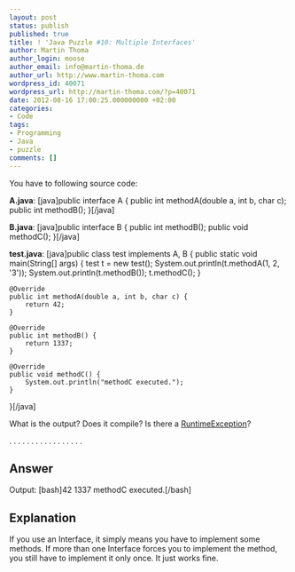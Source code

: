 ```yaml
---
layout: post
status: publish
published: true
title: ! 'Java Puzzle #10: Multiple Interfaces'
author: Martin Thoma
author_login: moose
author_email: info@martin-thoma.de
author_url: http://www.martin-thoma.com
wordpress_id: 40071
wordpress_url: http://martin-thoma.com/?p=40071
date: 2012-08-16 17:00:25.000000000 +02:00
categories:
- Code
tags:
- Programming
- Java
- puzzle
comments: []
---
```

You have to following source code:

<strong>A.java</strong>:
[java]public interface A {
    public int methodA(double a, int b, char c);
    public int methodB();
}[/java]

<strong>B.java</strong>:
[java]public interface B {
    public int methodB();
    public void methodC();
}[/java]

<strong>test.java</strong>:
[java]public class test implements A, B {
    public static void main(String[] args) {
        test t = new test();
        System.out.println(t.methodA(1, 2, '3'));
        System.out.println(t.methodB());
        t.methodC();
    }

    @Override
    public int methodA(double a, int b, char c) {
        return 42;
    }

    @Override
    public int methodB() {
        return 1337;
    }

    @Override
    public void methodC() {
        System.out.println("methodC executed.");
    }
}[/java]

What is the output? Does it compile? Is there a <a href="http://docs.oracle.com/javase/7/docs/api/java/lang/RuntimeException.html">RuntimeException</a>?

.
.
.
.
.
.
.
.
.
.
.
.
.
.
.
.
.

<h2>Answer</h2>
Output:
[bash]42
1337
methodC executed.[/bash]

<h2>Explanation</h2>
If you use an Interface, it simply means you have to implement some methods. If more than one Interface forces you to implement the method, you still have to implement it only once. It just works fine.
